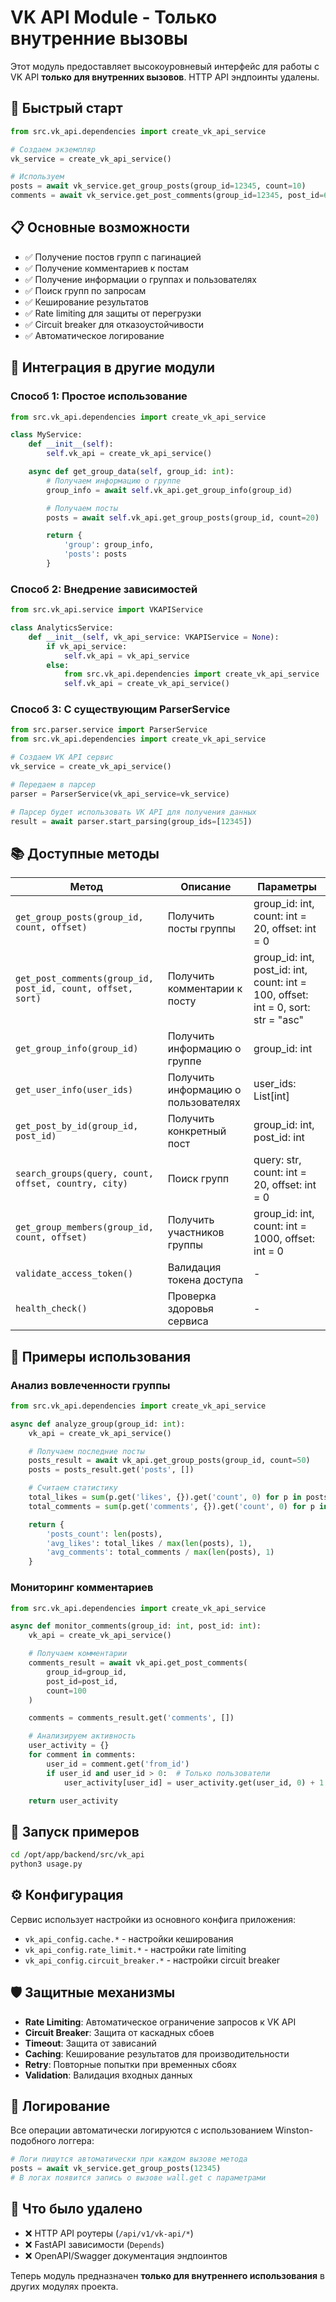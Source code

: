 # VK API Module - Только внутренние вызовы

Этот модуль предоставляет высокоуровневый интерфейс для работы с VK API **только для внутренних вызовов**. HTTP API эндпоинты удалены.

## 🚀 Быстрый старт

```python
from src.vk_api.dependencies import create_vk_api_service

# Создаем экземпляр
vk_service = create_vk_api_service()

# Используем
posts = await vk_service.get_group_posts(group_id=12345, count=10)
comments = await vk_service.get_post_comments(group_id=12345, post_id=67890)
```

## 📋 Основные возможности

- ✅ Получение постов групп с пагинацией
- ✅ Получение комментариев к постам
- ✅ Получение информации о группах и пользователях
- ✅ Поиск групп по запросам
- ✅ Кеширование результатов
- ✅ Rate limiting для защиты от перегрузки
- ✅ Circuit breaker для отказоустойчивости
- ✅ Автоматическое логирование

## 🔧 Интеграция в другие модули

### Способ 1: Простое использование

```python
from src.vk_api.dependencies import create_vk_api_service

class MyService:
    def __init__(self):
        self.vk_api = create_vk_api_service()

    async def get_group_data(self, group_id: int):
        # Получаем информацию о группе
        group_info = await self.vk_api.get_group_info(group_id)

        # Получаем посты
        posts = await self.vk_api.get_group_posts(group_id, count=20)

        return {
            'group': group_info,
            'posts': posts
        }
```

### Способ 2: Внедрение зависимостей

```python
from src.vk_api.service import VKAPIService

class AnalyticsService:
    def __init__(self, vk_api_service: VKAPIService = None):
        if vk_api_service:
            self.vk_api = vk_api_service
        else:
            from src.vk_api.dependencies import create_vk_api_service
            self.vk_api = create_vk_api_service()
```

### Способ 3: С существующим ParserService

```python
from src.parser.service import ParserService
from src.vk_api.dependencies import create_vk_api_service

# Создаем VK API сервис
vk_service = create_vk_api_service()

# Передаем в парсер
parser = ParserService(vk_api_service=vk_service)

# Парсер будет использовать VK API для получения данных
result = await parser.start_parsing(group_ids=[12345])
```

## 📚 Доступные методы

| Метод                                                       | Описание                            | Параметры                                                                         |
| ----------------------------------------------------------- | ----------------------------------- | --------------------------------------------------------------------------------- |
| `get_group_posts(group_id, count, offset)`                  | Получить посты группы               | group_id: int, count: int = 20, offset: int = 0                                   |
| `get_post_comments(group_id, post_id, count, offset, sort)` | Получить комментарии к посту        | group_id: int, post_id: int, count: int = 100, offset: int = 0, sort: str = "asc" |
| `get_group_info(group_id)`                                  | Получить информацию о группе        | group_id: int                                                                     |
| `get_user_info(user_ids)`                                   | Получить информацию о пользователях | user_ids: List[int]                                                               |
| `get_post_by_id(group_id, post_id)`                         | Получить конкретный пост            | group_id: int, post_id: int                                                       |
| `search_groups(query, count, offset, country, city)`        | Поиск групп                         | query: str, count: int = 20, offset: int = 0                                      |
| `get_group_members(group_id, count, offset)`                | Получить участников группы          | group_id: int, count: int = 1000, offset: int = 0                                 |
| `validate_access_token()`                                   | Валидация токена доступа            | -                                                                                 |
| `health_check()`                                            | Проверка здоровья сервиса           | -                                                                                 |

## 🎯 Примеры использования

### Анализ вовлеченности группы

```python
from src.vk_api.dependencies import create_vk_api_service

async def analyze_group(group_id: int):
    vk_api = create_vk_api_service()

    # Получаем последние посты
    posts_result = await vk_api.get_group_posts(group_id, count=50)
    posts = posts_result.get('posts', [])

    # Считаем статистику
    total_likes = sum(p.get('likes', {}).get('count', 0) for p in posts)
    total_comments = sum(p.get('comments', {}).get('count', 0) for p in posts)

    return {
        'posts_count': len(posts),
        'avg_likes': total_likes / max(len(posts), 1),
        'avg_comments': total_comments / max(len(posts), 1)
    }
```

### Мониторинг комментариев

```python
from src.vk_api.dependencies import create_vk_api_service

async def monitor_comments(group_id: int, post_id: int):
    vk_api = create_vk_api_service()

    # Получаем комментарии
    comments_result = await vk_api.get_post_comments(
        group_id=group_id,
        post_id=post_id,
        count=100
    )

    comments = comments_result.get('comments', [])

    # Анализируем активность
    user_activity = {}
    for comment in comments:
        user_id = comment.get('from_id')
        if user_id and user_id > 0:  # Только пользователи
            user_activity[user_id] = user_activity.get(user_id, 0) + 1

    return user_activity
```

## 🔧 Запуск примеров

```bash
cd /opt/app/backend/src/vk_api
python3 usage.py
```

## ⚙️ Конфигурация

Сервис использует настройки из основного конфига приложения:

- `vk_api_config.cache.*` - настройки кеширования
- `vk_api_config.rate_limit.*` - настройки rate limiting
- `vk_api_config.circuit_breaker.*` - настройки circuit breaker

## 🛡️ Защитные механизмы

- **Rate Limiting**: Автоматическое ограничение запросов к VK API
- **Circuit Breaker**: Защита от каскадных сбоев
- **Timeout**: Защита от зависаний
- **Caching**: Кеширование результатов для производительности
- **Retry**: Повторные попытки при временных сбоях
- **Validation**: Валидация входных данных

## 📝 Логирование

Все операции автоматически логируются с использованием Winston-подобного логгера:

```python
# Логи пишутся автоматически при каждом вызове метода
posts = await vk_service.get_group_posts(12345)
# В логах появится запись о вызове wall.get с параметрами
```

## 🚫 Что было удалено

- ❌ HTTP API роутеры (`/api/v1/vk-api/*`)
- ❌ FastAPI зависимости (`Depends`)
- ❌ OpenAPI/Swagger документация эндпоинтов

Теперь модуль предназначен **только для внутреннего использования** в других модулях проекта.
